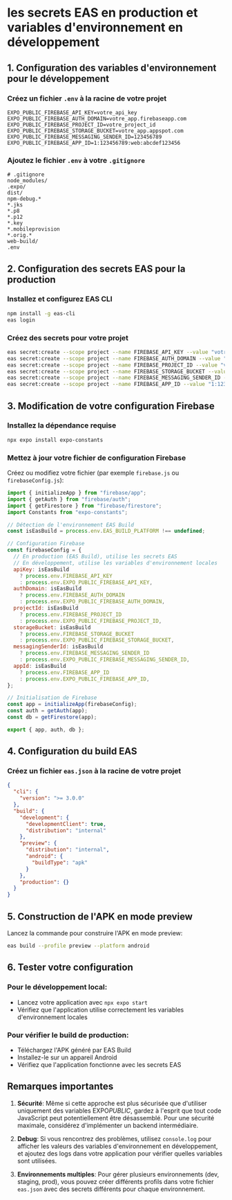 # les secrets EAS en production et variables d'environnement en développement

## 1. Configuration des variables d'environnement pour le développement

### Créez un fichier `.env` à la racine de votre projet

```
EXPO_PUBLIC_FIREBASE_API_KEY=votre_api_key
EXPO_PUBLIC_FIREBASE_AUTH_DOMAIN=votre_app.firebaseapp.com
EXPO_PUBLIC_FIREBASE_PROJECT_ID=votre_project_id
EXPO_PUBLIC_FIREBASE_STORAGE_BUCKET=votre_app.appspot.com
EXPO_PUBLIC_FIREBASE_MESSAGING_SENDER_ID=123456789
EXPO_PUBLIC_FIREBASE_APP_ID=1:123456789:web:abcdef123456
```

### Ajoutez le fichier `.env` à votre `.gitignore`

```
# .gitignore
node_modules/
.expo/
dist/
npm-debug.*
*.jks
*.p8
*.p12
*.key
*.mobileprovision
*.orig.*
web-build/
.env
```

## 2. Configuration des secrets EAS pour la production

### Installez et configurez EAS CLI

```bash
npm install -g eas-cli
eas login
```

### Créez des secrets pour votre projet

```bash
eas secret:create --scope project --name FIREBASE_API_KEY --value "votre_api_key"
eas secret:create --scope project --name FIREBASE_AUTH_DOMAIN --value "votre_app.firebaseapp.com"
eas secret:create --scope project --name FIREBASE_PROJECT_ID --value "votre_project_id"
eas secret:create --scope project --name FIREBASE_STORAGE_BUCKET --value "votre_app.appspot.com"
eas secret:create --scope project --name FIREBASE_MESSAGING_SENDER_ID --value "123456789"
eas secret:create --scope project --name FIREBASE_APP_ID --value "1:123456789:web:abcdef123456"
```

## 3. Modification de votre configuration Firebase

### Installez la dépendance requise

```bash
npx expo install expo-constants
```

### Mettez à jour votre fichier de configuration Firebase

Créez ou modifiez votre fichier (par exemple `firebase.js` ou `firebaseConfig.js`):

```javascript
import { initializeApp } from "firebase/app";
import { getAuth } from "firebase/auth";
import { getFirestore } from "firebase/firestore";
import Constants from "expo-constants";

// Détection de l'environnement EAS Build
const isEasBuild = process.env.EAS_BUILD_PLATFORM !== undefined;

// Configuration Firebase
const firebaseConfig = {
  // En production (EAS Build), utilise les secrets EAS
  // En développement, utilise les variables d'environnement locales
  apiKey: isEasBuild
    ? process.env.FIREBASE_API_KEY
    : process.env.EXPO_PUBLIC_FIREBASE_API_KEY,
  authDomain: isEasBuild
    ? process.env.FIREBASE_AUTH_DOMAIN
    : process.env.EXPO_PUBLIC_FIREBASE_AUTH_DOMAIN,
  projectId: isEasBuild
    ? process.env.FIREBASE_PROJECT_ID
    : process.env.EXPO_PUBLIC_FIREBASE_PROJECT_ID,
  storageBucket: isEasBuild
    ? process.env.FIREBASE_STORAGE_BUCKET
    : process.env.EXPO_PUBLIC_FIREBASE_STORAGE_BUCKET,
  messagingSenderId: isEasBuild
    ? process.env.FIREBASE_MESSAGING_SENDER_ID
    : process.env.EXPO_PUBLIC_FIREBASE_MESSAGING_SENDER_ID,
  appId: isEasBuild
    ? process.env.FIREBASE_APP_ID
    : process.env.EXPO_PUBLIC_FIREBASE_APP_ID,
};

// Initialisation de Firebase
const app = initializeApp(firebaseConfig);
const auth = getAuth(app);
const db = getFirestore(app);

export { app, auth, db };
```

## 4. Configuration du build EAS

### Créez un fichier `eas.json` à la racine de votre projet

```json
{
  "cli": {
    "version": ">= 3.0.0"
  },
  "build": {
    "development": {
      "developmentClient": true,
      "distribution": "internal"
    },
    "preview": {
      "distribution": "internal",
      "android": {
        "buildType": "apk"
      }
    },
    "production": {}
  }
}
```

## 5. Construction de l'APK en mode preview

Lancez la commande pour construire l'APK en mode preview:

```bash
eas build --profile preview --platform android
```

## 6. Tester votre configuration

### Pour le développement local:

- Lancez votre application avec `npx expo start`
- Vérifiez que l'application utilise correctement les variables d'environnement locales

### Pour vérifier le build de production:

- Téléchargez l'APK généré par EAS Build
- Installez-le sur un appareil Android
- Vérifiez que l'application fonctionne avec les secrets EAS

## Remarques importantes

1. **Sécurité**: Même si cette approche est plus sécurisée que d'utiliser uniquement des variables EXPO*PUBLIC*, gardez à l'esprit que tout code JavaScript peut potentiellement être désassemblé. Pour une sécurité maximale, considérez d'implémenter un backend intermédiaire.

2. **Debug**: Si vous rencontrez des problèmes, utilisez `console.log` pour afficher les valeurs des variables d'environnement en développement, et ajoutez des logs dans votre application pour vérifier quelles variables sont utilisées.

3. **Environnements multiples**: Pour gérer plusieurs environnements (dev, staging, prod), vous pouvez créer différents profils dans votre fichier `eas.json` avec des secrets différents pour chaque environnement.
